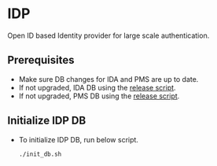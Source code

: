 # IDP
Open ID based Identity provider for large scale authentication.

## Prerequisites
* Make sure DB changes for IDA and PMS are up to date.
* If not upgraded, IDA DB using the [release script](https://github.com/mosip/id-authentication/tree/develop/db_release_scripts).
* If not upgraded, PMS DB using the [release script](https://github.com/mosip/partner-management-services/tree/develop/db_release_scripts).

## Initialize IDP DB
* To initialize IDP DB, run below script. 
  ```sh
  ./init_db.sh
  ```